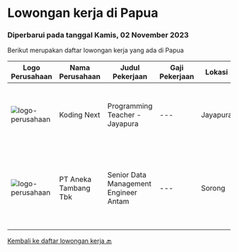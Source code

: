 
  # Lowongan kerja di Papua

  ### Diperbarui pada tanggal Kamis, 02 November 2023

  Berikut merupakan daftar lowongan kerja yang ada di Papua

  |Logo Perusahaan | Nama Perusahaan | Judul Pekerjaan | Gaji Pekerjaan | Lokasi | Deskripsi | Tanggal diunggah | Pranala |
  | -------------- | --------------- | --------------- | --------- | --------- | -------------- | ------- | ----------- |
  |![logo-perusahaan](https://image-service-cdn.seek.com.au/82ed304df52a0fa9ea63abb1e448115324868417/ee4dce1061f3f616224767ad58cb2fc751b8d2dc)|Koding Next|Programming Teacher - Jayapura|---|Jayapura|Requirements Bachelor Degree in Computer Science/Computer Engineering/Information Technology related field At least have 1 year teaching experience...|Kamis, 26 Oktober 2023|https://www.jobstreet.co.id/id/job/programming-teacher-jayapura-1037277487?token=0~a8c55aa4-3fc2-4e0f-901a-4c2fae3e41f3&sectionRank=1&jobId=jobstreet-id-job-1037277487|
|![logo-perusahaan](https://image-service-cdn.seek.com.au/a25587edc86ce6ef79355b2886d3aab91b07e6a0/ee4dce1061f3f616224767ad58cb2fc751b8d2dc)|PT Aneka Tambang Tbk|Senior Data Management Engineer  Antam|---|Sorong|About this positionPosisi Yang Dibutuhkan: Senior Data Management EngineerTugas dan tanggung jawab big data engineer Mendesain dan melakukan...|Selasa, 17 Oktober 2023|https://www.jobstreet.co.id/id/job/senior-data-management-engineer-antam-1037213002?token=0~a8c55aa4-3fc2-4e0f-901a-4c2fae3e41f3&sectionRank=2&jobId=jobstreet-id-job-1037213002|


  [Kembali ke daftar lowongan kerja 🔙](../README.md#daftar-lowongan-kerja)
  